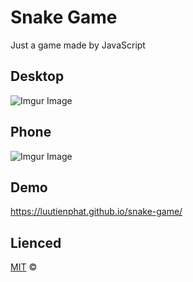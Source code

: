 # Snake Game

Just a game made by JavaScript

## Desktop
![Imgur Image](https://imgur.com/vVNKhh3.png)

## Phone

![Imgur Image](https://imgur.com/LQG9190.png)

## Demo

https://luutienphat.github.io/snake-game/

## Lienced

[MIT](https://choosealicense.com/licenses/mit/) © 
